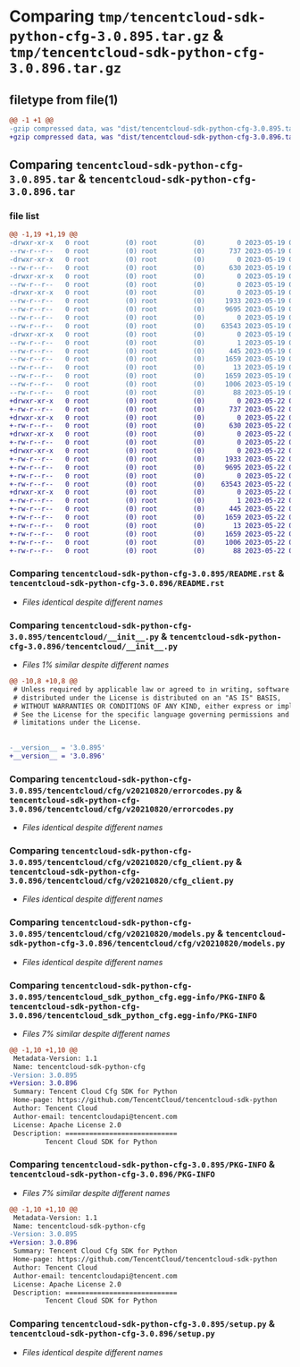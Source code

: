 # Comparing `tmp/tencentcloud-sdk-python-cfg-3.0.895.tar.gz` & `tmp/tencentcloud-sdk-python-cfg-3.0.896.tar.gz`

## filetype from file(1)

```diff
@@ -1 +1 @@
-gzip compressed data, was "dist/tencentcloud-sdk-python-cfg-3.0.895.tar", last modified: Fri May 19 02:45:34 2023, max compression
+gzip compressed data, was "dist/tencentcloud-sdk-python-cfg-3.0.896.tar", last modified: Mon May 22 00:17:47 2023, max compression
```

## Comparing `tencentcloud-sdk-python-cfg-3.0.895.tar` & `tencentcloud-sdk-python-cfg-3.0.896.tar`

### file list

```diff
@@ -1,19 +1,19 @@
-drwxr-xr-x   0 root         (0) root         (0)        0 2023-05-19 02:45:34.000000 tencentcloud-sdk-python-cfg-3.0.895/
--rw-r--r--   0 root         (0) root         (0)      737 2023-05-19 02:45:33.000000 tencentcloud-sdk-python-cfg-3.0.895/README.rst
-drwxr-xr-x   0 root         (0) root         (0)        0 2023-05-19 02:45:34.000000 tencentcloud-sdk-python-cfg-3.0.895/tencentcloud/
--rw-r--r--   0 root         (0) root         (0)      630 2023-05-19 02:45:33.000000 tencentcloud-sdk-python-cfg-3.0.895/tencentcloud/__init__.py
-drwxr-xr-x   0 root         (0) root         (0)        0 2023-05-19 02:45:34.000000 tencentcloud-sdk-python-cfg-3.0.895/tencentcloud/cfg/
--rw-r--r--   0 root         (0) root         (0)        0 2023-05-19 02:45:33.000000 tencentcloud-sdk-python-cfg-3.0.895/tencentcloud/cfg/__init__.py
-drwxr-xr-x   0 root         (0) root         (0)        0 2023-05-19 02:45:34.000000 tencentcloud-sdk-python-cfg-3.0.895/tencentcloud/cfg/v20210820/
--rw-r--r--   0 root         (0) root         (0)     1933 2023-05-19 02:45:33.000000 tencentcloud-sdk-python-cfg-3.0.895/tencentcloud/cfg/v20210820/errorcodes.py
--rw-r--r--   0 root         (0) root         (0)     9695 2023-05-19 02:45:33.000000 tencentcloud-sdk-python-cfg-3.0.895/tencentcloud/cfg/v20210820/cfg_client.py
--rw-r--r--   0 root         (0) root         (0)        0 2023-05-19 02:45:33.000000 tencentcloud-sdk-python-cfg-3.0.895/tencentcloud/cfg/v20210820/__init__.py
--rw-r--r--   0 root         (0) root         (0)    63543 2023-05-19 02:45:33.000000 tencentcloud-sdk-python-cfg-3.0.895/tencentcloud/cfg/v20210820/models.py
-drwxr-xr-x   0 root         (0) root         (0)        0 2023-05-19 02:45:34.000000 tencentcloud-sdk-python-cfg-3.0.895/tencentcloud_sdk_python_cfg.egg-info/
--rw-r--r--   0 root         (0) root         (0)        1 2023-05-19 02:45:34.000000 tencentcloud-sdk-python-cfg-3.0.895/tencentcloud_sdk_python_cfg.egg-info/dependency_links.txt
--rw-r--r--   0 root         (0) root         (0)      445 2023-05-19 02:45:34.000000 tencentcloud-sdk-python-cfg-3.0.895/tencentcloud_sdk_python_cfg.egg-info/SOURCES.txt
--rw-r--r--   0 root         (0) root         (0)     1659 2023-05-19 02:45:34.000000 tencentcloud-sdk-python-cfg-3.0.895/tencentcloud_sdk_python_cfg.egg-info/PKG-INFO
--rw-r--r--   0 root         (0) root         (0)       13 2023-05-19 02:45:34.000000 tencentcloud-sdk-python-cfg-3.0.895/tencentcloud_sdk_python_cfg.egg-info/top_level.txt
--rw-r--r--   0 root         (0) root         (0)     1659 2023-05-19 02:45:34.000000 tencentcloud-sdk-python-cfg-3.0.895/PKG-INFO
--rw-r--r--   0 root         (0) root         (0)     1006 2023-05-19 02:45:33.000000 tencentcloud-sdk-python-cfg-3.0.895/setup.py
--rw-r--r--   0 root         (0) root         (0)       88 2023-05-19 02:45:34.000000 tencentcloud-sdk-python-cfg-3.0.895/setup.cfg
+drwxr-xr-x   0 root         (0) root         (0)        0 2023-05-22 00:17:47.000000 tencentcloud-sdk-python-cfg-3.0.896/
+-rw-r--r--   0 root         (0) root         (0)      737 2023-05-22 00:17:47.000000 tencentcloud-sdk-python-cfg-3.0.896/README.rst
+drwxr-xr-x   0 root         (0) root         (0)        0 2023-05-22 00:17:47.000000 tencentcloud-sdk-python-cfg-3.0.896/tencentcloud/
+-rw-r--r--   0 root         (0) root         (0)      630 2023-05-22 00:17:47.000000 tencentcloud-sdk-python-cfg-3.0.896/tencentcloud/__init__.py
+drwxr-xr-x   0 root         (0) root         (0)        0 2023-05-22 00:17:47.000000 tencentcloud-sdk-python-cfg-3.0.896/tencentcloud/cfg/
+-rw-r--r--   0 root         (0) root         (0)        0 2023-05-22 00:17:47.000000 tencentcloud-sdk-python-cfg-3.0.896/tencentcloud/cfg/__init__.py
+drwxr-xr-x   0 root         (0) root         (0)        0 2023-05-22 00:17:47.000000 tencentcloud-sdk-python-cfg-3.0.896/tencentcloud/cfg/v20210820/
+-rw-r--r--   0 root         (0) root         (0)     1933 2023-05-22 00:17:47.000000 tencentcloud-sdk-python-cfg-3.0.896/tencentcloud/cfg/v20210820/errorcodes.py
+-rw-r--r--   0 root         (0) root         (0)     9695 2023-05-22 00:17:47.000000 tencentcloud-sdk-python-cfg-3.0.896/tencentcloud/cfg/v20210820/cfg_client.py
+-rw-r--r--   0 root         (0) root         (0)        0 2023-05-22 00:17:47.000000 tencentcloud-sdk-python-cfg-3.0.896/tencentcloud/cfg/v20210820/__init__.py
+-rw-r--r--   0 root         (0) root         (0)    63543 2023-05-22 00:17:47.000000 tencentcloud-sdk-python-cfg-3.0.896/tencentcloud/cfg/v20210820/models.py
+drwxr-xr-x   0 root         (0) root         (0)        0 2023-05-22 00:17:47.000000 tencentcloud-sdk-python-cfg-3.0.896/tencentcloud_sdk_python_cfg.egg-info/
+-rw-r--r--   0 root         (0) root         (0)        1 2023-05-22 00:17:47.000000 tencentcloud-sdk-python-cfg-3.0.896/tencentcloud_sdk_python_cfg.egg-info/dependency_links.txt
+-rw-r--r--   0 root         (0) root         (0)      445 2023-05-22 00:17:47.000000 tencentcloud-sdk-python-cfg-3.0.896/tencentcloud_sdk_python_cfg.egg-info/SOURCES.txt
+-rw-r--r--   0 root         (0) root         (0)     1659 2023-05-22 00:17:47.000000 tencentcloud-sdk-python-cfg-3.0.896/tencentcloud_sdk_python_cfg.egg-info/PKG-INFO
+-rw-r--r--   0 root         (0) root         (0)       13 2023-05-22 00:17:47.000000 tencentcloud-sdk-python-cfg-3.0.896/tencentcloud_sdk_python_cfg.egg-info/top_level.txt
+-rw-r--r--   0 root         (0) root         (0)     1659 2023-05-22 00:17:47.000000 tencentcloud-sdk-python-cfg-3.0.896/PKG-INFO
+-rw-r--r--   0 root         (0) root         (0)     1006 2023-05-22 00:17:47.000000 tencentcloud-sdk-python-cfg-3.0.896/setup.py
+-rw-r--r--   0 root         (0) root         (0)       88 2023-05-22 00:17:47.000000 tencentcloud-sdk-python-cfg-3.0.896/setup.cfg
```

### Comparing `tencentcloud-sdk-python-cfg-3.0.895/README.rst` & `tencentcloud-sdk-python-cfg-3.0.896/README.rst`

 * *Files identical despite different names*

### Comparing `tencentcloud-sdk-python-cfg-3.0.895/tencentcloud/__init__.py` & `tencentcloud-sdk-python-cfg-3.0.896/tencentcloud/__init__.py`

 * *Files 1% similar despite different names*

```diff
@@ -10,8 +10,8 @@
 # Unless required by applicable law or agreed to in writing, software
 # distributed under the License is distributed on an "AS IS" BASIS,
 # WITHOUT WARRANTIES OR CONDITIONS OF ANY KIND, either express or implied.
 # See the License for the specific language governing permissions and
 # limitations under the License.
 
 
-__version__ = '3.0.895'
+__version__ = '3.0.896'
```

### Comparing `tencentcloud-sdk-python-cfg-3.0.895/tencentcloud/cfg/v20210820/errorcodes.py` & `tencentcloud-sdk-python-cfg-3.0.896/tencentcloud/cfg/v20210820/errorcodes.py`

 * *Files identical despite different names*

### Comparing `tencentcloud-sdk-python-cfg-3.0.895/tencentcloud/cfg/v20210820/cfg_client.py` & `tencentcloud-sdk-python-cfg-3.0.896/tencentcloud/cfg/v20210820/cfg_client.py`

 * *Files identical despite different names*

### Comparing `tencentcloud-sdk-python-cfg-3.0.895/tencentcloud/cfg/v20210820/models.py` & `tencentcloud-sdk-python-cfg-3.0.896/tencentcloud/cfg/v20210820/models.py`

 * *Files identical despite different names*

### Comparing `tencentcloud-sdk-python-cfg-3.0.895/tencentcloud_sdk_python_cfg.egg-info/PKG-INFO` & `tencentcloud-sdk-python-cfg-3.0.896/tencentcloud_sdk_python_cfg.egg-info/PKG-INFO`

 * *Files 7% similar despite different names*

```diff
@@ -1,10 +1,10 @@
 Metadata-Version: 1.1
 Name: tencentcloud-sdk-python-cfg
-Version: 3.0.895
+Version: 3.0.896
 Summary: Tencent Cloud Cfg SDK for Python
 Home-page: https://github.com/TencentCloud/tencentcloud-sdk-python
 Author: Tencent Cloud
 Author-email: tencentcloudapi@tencent.com
 License: Apache License 2.0
 Description: ============================
         Tencent Cloud SDK for Python
```

### Comparing `tencentcloud-sdk-python-cfg-3.0.895/PKG-INFO` & `tencentcloud-sdk-python-cfg-3.0.896/PKG-INFO`

 * *Files 7% similar despite different names*

```diff
@@ -1,10 +1,10 @@
 Metadata-Version: 1.1
 Name: tencentcloud-sdk-python-cfg
-Version: 3.0.895
+Version: 3.0.896
 Summary: Tencent Cloud Cfg SDK for Python
 Home-page: https://github.com/TencentCloud/tencentcloud-sdk-python
 Author: Tencent Cloud
 Author-email: tencentcloudapi@tencent.com
 License: Apache License 2.0
 Description: ============================
         Tencent Cloud SDK for Python
```

### Comparing `tencentcloud-sdk-python-cfg-3.0.895/setup.py` & `tencentcloud-sdk-python-cfg-3.0.896/setup.py`

 * *Files identical despite different names*

